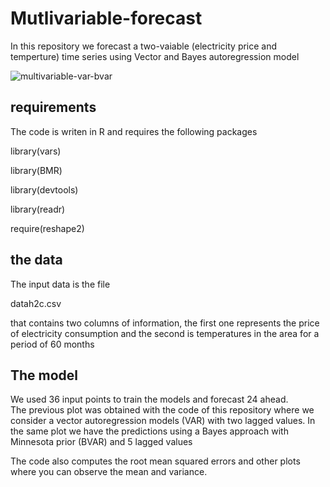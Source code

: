 # Mutlivariable-forecast
In this repository we forecast a two-vaiable (electricity price and temperture) time series using Vector and Bayes autoregression model 



![multivariable-var-bvar](https://user-images.githubusercontent.com/13289981/38684745-383130d2-3e25-11e8-91d3-388848c18bb4.png)


## requirements
The code is writen in R and requires the following packages

library(vars)

library(BMR)

library(devtools)

library(readr)

require(reshape2)

## the data
The input data is the file

datah2c.csv

that contains two columns of information, the first one represents the price of electricity consumption and the second is temperatures in the area for a period of 60 months

## The model

We used 36 input points to train the models and forecast 24 ahead.  
The previous plot was obtained with the code of this repository where we consider a vector autoregression models (VAR) with two lagged values. In the same plot we have the predictions using a Bayes approach with Minnesota prior (BVAR) and 5 lagged values 

The code also computes the root mean squared errors and other plots where you can observe the mean and variance.

